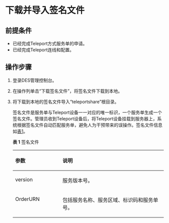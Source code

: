 # 下载并导入签名文件<a name="des_01_0022"></a>

## 前提条件<a name="zh-cn_topic_0097289124_section113991610015"></a>

-   已经完成Teleport方式服务单的申请。
-   已经完成Teleport连线和配置。

## 操作步骤<a name="zh-cn_topic_0097289124_section257282716118"></a>

1.  登录DES管理控制台。
2.  在操作列单击“下载签名文件”，将签名文件下载到本地。
3.  将下载到本地的签名文件导入“teleportshare”根目录。

    签名文件是服务单与Teleport设备一一对应的唯一标识，一个服务单生成一个签名文件。管理员收到Teleport设备后，将Teleport设备挂载到服务器上，系统根据签名文件自动匹配服务单，避免人为干预带来的误操作。签名文件信息如[表1](#table196554405593)。

    **表 1**  签名文件

    <a name="table196554405593"></a>
    <table><thead align="left"><tr id="row136551640125912"><th class="cellrowborder" valign="top" width="31.31%" id="mcps1.2.3.1.1"><p id="p12655540145913"><a name="p12655540145913"></a><a name="p12655540145913"></a>参数</p>
    </th>
    <th class="cellrowborder" valign="top" width="68.69%" id="mcps1.2.3.1.2"><p id="p19655940195914"><a name="p19655940195914"></a><a name="p19655940195914"></a>说明</p>
    </th>
    </tr>
    </thead>
    <tbody><tr id="row17655114095918"><td class="cellrowborder" valign="top" width="31.31%" headers="mcps1.2.3.1.1 "><p id="p1665594035917"><a name="p1665594035917"></a><a name="p1665594035917"></a>version</p>
    </td>
    <td class="cellrowborder" valign="top" width="68.69%" headers="mcps1.2.3.1.2 "><p id="p8655114035917"><a name="p8655114035917"></a><a name="p8655114035917"></a>服务版本号。</p>
    </td>
    </tr>
    <tr id="row19655140105913"><td class="cellrowborder" valign="top" width="31.31%" headers="mcps1.2.3.1.1 "><p id="p1465519404598"><a name="p1465519404598"></a><a name="p1465519404598"></a>OrderURN</p>
    </td>
    <td class="cellrowborder" valign="top" width="68.69%" headers="mcps1.2.3.1.2 "><p id="p1065514095914"><a name="p1065514095914"></a><a name="p1065514095914"></a>包括服务名称、服务区域、标识码和服务单号。</p>
    </td>
    </tr>
    </tbody>
    </table>


